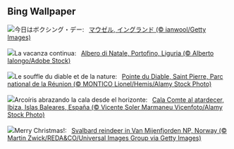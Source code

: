 ## Bing Wallpaper
![](https://www.bing.com/th?id=OHR.MouseholeXmas_JA-JP0779815955_UHD.jpg&w=1000)今日はボクシング・デー:&nbsp;&ensp;[マウゼル, イングランド (© ianwool/Getty Images)](https://www.bing.com/th?id=OHR.MouseholeXmas_JA-JP0779815955_UHD.jpg)
<br><br/>
![](https://www.bing.com/th?id=OHR.ChristmasSeason_IT-IT9715464696_UHD.jpg&w=1000)La vacanza continua:&nbsp;&ensp;[Albero di Natale, Portofino, Liguria (© Alberto Ialongo/Adobe Stock)](https://www.bing.com/th?id=OHR.ChristmasSeason_IT-IT9715464696_UHD.jpg)
<br><br/>
![](https://www.bing.com/th?id=OHR.PointeDiable_FR-FR3649413809_UHD.jpg&w=1000)Le souffle du diable et de la nature:&nbsp;&ensp;[Pointe du Diable, Saint Pierre, Parc national de la Réunion (© MONTICO Lionel/Hemis/Alamy Stock Photo)](https://www.bing.com/th?id=OHR.PointeDiable_FR-FR3649413809_UHD.jpg)
<br><br/>
![](https://www.bing.com/th?id=OHR.SaintStephensDay_ES-ES9179048163_UHD.jpg&w=1000)Arcoíris abrazando la cala desde el horizonte:&nbsp;&ensp;[Cala Comte al atardecer, Ibiza, Islas Baleares, España (© Vicente Soler Marmaneu Vicenfoto/Alamy Stock Photo)](https://www.bing.com/th?id=OHR.SaintStephensDay_ES-ES9179048163_UHD.jpg)
<br><br/>
![](https://www.bing.com/th?id=OHR.ReindeerTrio_EN-GB9048626587_UHD.jpg&w=1000)Merry Christmas!:&nbsp;&ensp;[Svalbard reindeer in Van Mijenfjorden NP, Norway (© Martin Zwick/REDA&CO/Universal Images Group via Getty Images)](https://www.bing.com/th?id=OHR.ReindeerTrio_EN-GB9048626587_UHD.jpg)
<br><br/>
